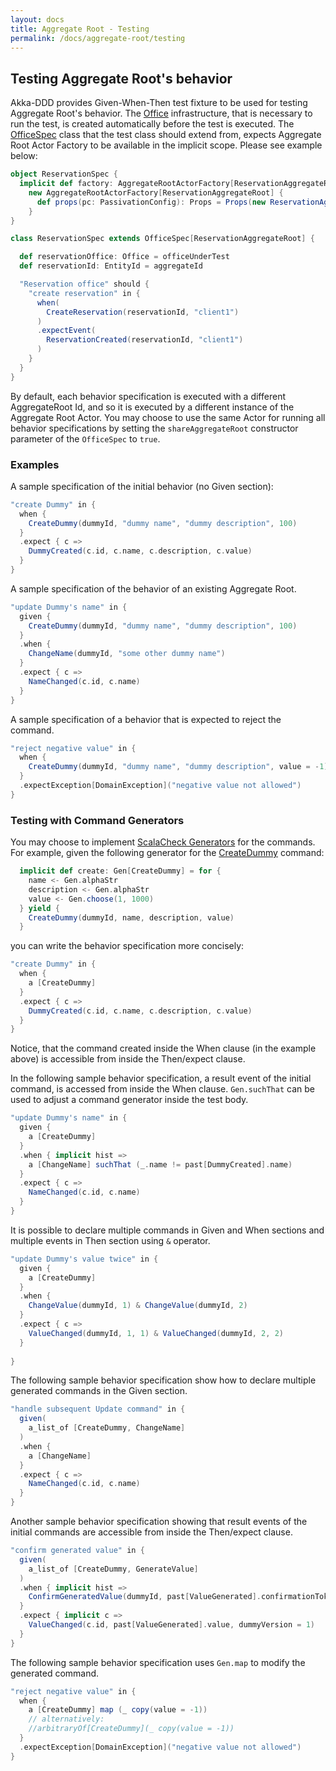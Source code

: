 ```yaml
---
layout: docs
title: Aggregate Root - Testing
permalink: /docs/aggregate-root/testing
---
```

## Testing Aggregate Root's behavior

Akka-DDD provides Given-When-Then test fixture to be used for testing Aggregate Root's behavior. The [Office]() infrastructure, that is necessary to run the test, is created automatically before the test is executed. The [OfficeSpec]() class that the test class should extend from, expects Aggregate Root Actor Factory to be available in the implicit scope. Please see example below:

```scala
object ReservationSpec {
  implicit def factory: AggregateRootActorFactory[ReservationAggregateRoot] =
    new AggregateRootActorFactory[ReservationAggregateRoot] {
      def props(pc: PassivationConfig): Props = Props(new ReservationAggregateRoot(DefaultConfig(pc)))
    }
}

class ReservationSpec extends OfficeSpec[ReservationAggregateRoot] {

  def reservationOffice: Office = officeUnderTest
  def reservationId: EntityId = aggregateId

  "Reservation office" should {
    "create reservation" in {
      when(
        CreateReservation(reservationId, "client1")
      )
      .expectEvent(
        ReservationCreated(reservationId, "client1")
      )
    }
  }
}
```
By default, each behavior specification is executed with a different AggregateRoot Id, and so it is executed by a different instance of the Aggregate Root Actor.
You may choose to use the same Actor for running all behavior specifications by setting the `shareAggregateRoot` constructor parameter of the `OfficeSpec` to `true`. 

### Examples 

A sample specification of the initial behavior (no Given section):

```scala
"create Dummy" in {
  when {
    CreateDummy(dummyId, "dummy name", "dummy description", 100)
  }
  .expect { c =>
    DummyCreated(c.id, c.name, c.description, c.value)
  }
}
```

A sample specification of the behavior of an existing Aggregate Root.

```scala
"update Dummy's name" in {
  given {
    CreateDummy(dummyId, "dummy name", "dummy description", 100)
  }
  .when {
    ChangeName(dummyId, "some other dummy name")
  }
  .expect { c =>
    NameChanged(c.id, c.name)
  }
}
```

A sample specification of a behavior that is expected to reject the command.

```scala
"reject negative value" in {
  when {
    CreateDummy(dummyId, "dummy name", "dummy description", value = -1)
  }
  .expectException[DomainException]("negative value not allowed")
}
```

### Testing with Command Generators

You may choose to implement [ScalaCheck Generators]() for the commands. For example, given the following generator for the [CreateDummy]() command:

```scala
  implicit def create: Gen[CreateDummy] = for {
    name <- Gen.alphaStr
    description <- Gen.alphaStr
    value <- Gen.choose(1, 1000)
  } yield {
    CreateDummy(dummyId, name, description, value)
  }
```
you can write the behavior specification more concisely:

```scala
"create Dummy" in {
  when {
    a [CreateDummy]
  }
  .expect { c =>
    DummyCreated(c.id, c.name, c.description, c.value)
  }
}
```
Notice, that the command created inside the When clause (in the example above) is accessible from inside the Then/expect clause.
 
In the following sample behavior specification, a result event of the initial command, is accessed from inside the When clause. `Gen.suchThat` can be used to adjust a command generator inside the test body.

```scala
"update Dummy's name" in {
  given {
    a [CreateDummy]
  }
  .when { implicit hist =>
    a [ChangeName] suchThat (_.name != past[DummyCreated].name)
  }
  .expect { c =>
    NameChanged(c.id, c.name)
  }
}
```

It is possible to declare multiple commands in Given and When sections and multiple events in Then section using ``&`` operator. 

```scala
"update Dummy's value twice" in {
  given {
    a [CreateDummy]
  }
  .when {
    ChangeValue(dummyId, 1) & ChangeValue(dummyId, 2)
  }
  .expect { c =>
    ValueChanged(dummyId, 1, 1) & ValueChanged(dummyId, 2, 2)
  }
  
}
```

The following sample behavior specification show how to declare multiple generated commands in the Given section.

```scala
"handle subsequent Update command" in {
  given(
    a_list_of [CreateDummy, ChangeName]
  )
  .when {
    a [ChangeName]
  }
  .expect { c =>
    NameChanged(c.id, c.name)
  }
}
```

Another sample behavior specification showing that result events of the initial commands are accessible from inside the Then/expect clause.

```scala
"confirm generated value" in {
  given(
    a_list_of [CreateDummy, GenerateValue]
  )
  .when { implicit hist =>
    ConfirmGeneratedValue(dummyId, past[ValueGenerated].confirmationToken)
  }
  .expect { implicit c =>
    ValueChanged(c.id, past[ValueGenerated].value, dummyVersion = 1)
  }
}
```

The following sample behavior specification uses `Gen.map` to modify the generated command.

```scala
"reject negative value" in {
  when {
    a [CreateDummy] map (_ copy(value = -1))
    // alternatively:
    //arbitraryOf[CreateDummy](_ copy(value = -1))
  }
  .expectException[DomainException]("negative value not allowed")
}
```